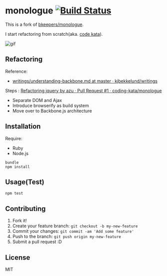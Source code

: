 # monologue [![Build Status](https://travis-ci.org/coding-kata/monologue.svg?branch=master)](https://travis-ci.org/coding-kata/monologue)

This is a fork of [bkeepers/monologue](https://github.com/bkeepers/monologue "bkeepers/monologue").

I start refactoring from scratch(aka. [code kata](http://en.wikipedia.org/wiki/Kata_(programming) "code kata")).

![gif](http://gyazo.com/89e422b7c9acefad538be1ab6806a5d1.gif)

## Refactoring

Reference:

- [writings/understanding-backbone.md at master · kjbekkelund/writings](https://github.com/kjbekkelund/writings/blob/master/published/understanding-backbone.md/ "writings/understanding-backbone.md at master · kjbekkelund/writings")

Steps : [Refactoring jquery by azu · Pull Request #1 · coding-kata/monologue](https://github.com/coding-kata/monologue/pull/1 "Refactoring jquery by azu · Pull Request #1 · coding-kata/monologue")

- Separate DOM and Ajax
- Introduce browserify as build system
- Move over to Backbone.js architecture

## Installation

Require:

- Ruby
- Node.js

```
bundle
npm install
```

## Usage(Test)

```
npm test
```

## Contributing

1. Fork it!
2. Create your feature branch: `git checkout -b my-new-feature`
3. Commit your changes: `git commit -am 'Add some feature'`
4. Push to the branch: `git push origin my-new-feature`
5. Submit a pull request :D

## License

MIT
